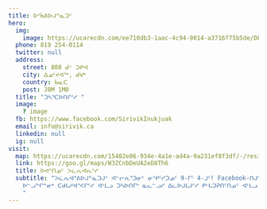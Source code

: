 ```yaml
---
title: ᐅᖄᕕᐅᒍᓐᓇᑐᑦ
hero:
  img:
    image: https://ucarecdn.com/ee710db3-1aac-4c94-9014-a3716f75b5de/DEE6D34F-28BF-481C-9302-8EA2AD2553A5_1_201_a.jpeg
  phone: 819 254-0114
  twitter: null
  address:
    street: 808 ᑰᑉ ᑐᑭᐊ
    city: ᐃᓄᑦᔪᐊᖅ, ᑯᐯᒃ
    country: ᑳᓇᑕ
    post: J0M 1M0
  title: "ᑐᓴᕐᑕᐅᑎᒋᑦᓯ "
  image:
    ? image
  fb: https://www.facebook.com/SirivikInukjuak
  email: info@sirivik.ca
  linkedin: null
  ig: null
visit:
  map: https://ucarecdn.com/15482e86-934e-4a1e-ad4a-9a231ef8f3df/-/resize/800x/contact_map.jpg
  link: https://goo.gl/maps/W3ZCnbDeUA2eD8Th6
  title: ᐅᕙᑦᑎᓄᑦ ᐳᓛᕆᐊᕆᑦᓯ
  subtitle: "ᐳᓛᕆᐊᕐᕕᐅᒍᓐᓇᑐᒍᑦ ᐊᓪᓕᕇᕐᑐᓂᑦ ᓂᕿᑦᓯᑐᓄᑦ 9-ᒥᑦ 4-ᒧᑦ! Facebook-ᑎᒍᑦ ᓱᓇᓱᐊᕐᑎᓯᓂᑦᑕ
    ᐅᓪᓗᖏᓐᓂᒃ ᑕᑯᒐᓱᐊᕐᐸᒋᑦᓯ ᐊᒻᒪᓗ ᑐᓴᐅᑎᒥᒃ ᓈᓚᓪᓗᓯ ᐃᓚᐅᒍᒪᒍᑦᓯ ᑭᒡᒐᑐᕈᑎᑦᑎᓄᑦ ᐊᒻᒪᓗ ᓱᖃᑦᓯᑎᑦᓯᐅᑎᑦᑎᓄᑦ.
    "
---
```

